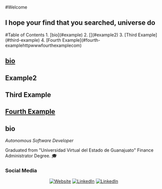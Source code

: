 #Welcome
<h2>I hope your find that you searched, universe do</h2>
#Table of Contents
1. [bio](#example)
2. [](#example2)
3. [Third Example](#third-example)
4. [Fourth Example](#fourth-examplehttpwwwfourthexamplecom)


## [bio](#bio)
## Example2
## Third Example
## [Fourth Example](http://www.fourthexample.com) 
<h2>bio</h2>
<p><em>Autonomous Software Developer</em></p>
<p>Graduated from "Universidad Virtual del Estado de Guanajuato" Finance Administrator Degree. 🎓</p>
<h3>Social Media </h3>

<p align="center">
<a href="https://www.vitos.dev" target="_blank"><img alt="Website" src="https://img.shields.io/badge/Website-www.vitoz.dev-blue?style=flat&logo=google-chrome"></a>
<a href="https://www.linkedin.com/in/emmanuel-pallares-38694a1b0/" target="_blank"><img alt="LinkedIn" src="https://img.shields.io/badge/LinkedIn-@Emmanuel-blue?style=flat&logo=linkedin"></a>
<a href="https://twitter.com/EPallaresDev" target="_blank"><img alt="LinkedIn" src="https://img.shields.io/badge/Twitter-@Emmanuel-blue?style=flat&logo=twitter"></a>
</p>

